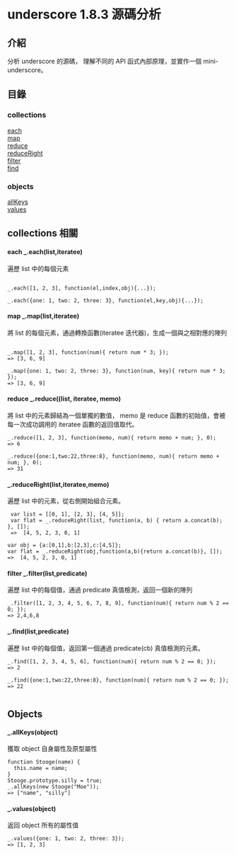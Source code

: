 # underscore 1.8.3 源碼分析

## 介紹

分析 underscore 的源碼， 理解不同的 API 函式內部原理，並實作一個 mini-underscore。

## 目錄

### collections
[each](#each)</br>
[map](#map)</br>
[reduce](#reduce)</br>
[reduceRight](#reduceRight)</br>
[filter](#filter)</br>
[find](#find)</br>

### objects
[allKeys](#allKeys)</br>
[values](#values)</br>

## collections 相關

<h4 id="each"> each _.each(list,iteratee) </h4>

遍歷 list 中的每個元素

```javascript=

_.each([1, 2, 3], function(el,index,obj){...});

_.each({one: 1, two: 2, three: 3}, function(el,key,obj){...});

```

<h4 id="map"> map _.map(list,iteratee) </h4>

將 list 的每個元素，通過轉換函數(iteratee 迭代器)，生成一個與之相對應的陣列

```javascript=

_.map([1, 2, 3], function(num){ return num * 3; });
=> [3, 6, 9]

_.map({one: 1, two: 2, three: 3}, function(num, key){ return num * 3; });
=> [3, 6, 9]

```
<h4 id="reduce"> reduce _.reduce((list, iteratee, memo)</h4>

將 list 中的元素歸結為一個單獨的數值， memo 是 reduce 函數的初始值，會被每一次成功調用的 iteratee 函數的返回值取代。

```
_.reduce([1, 2, 3], function(memo, num){ return memo + num; }, 0);
=> 6

_.reduce({one:1,two:22,three:8}, function(memo, num){ return memo + num; }, 0);
=> 31
```

<h4 id="reduceRight">_.reduceRight(list,iteratee,memo)</h4>

遍歷 list 中的元素，從右側開始組合元素。

```
 var list = [[0, 1], [2, 3], [4, 5]];
 var flat = _.reduceRight(list, function(a, b) { return a.concat(b); }, []);
 =>  [4, 5, 2, 3, 0, 1]

var obj = {a:[0,1],b:[2,3],c:[4,5]};
var flat = _.reduceRight(obj,function(a,b){return a.concat(b)}, []);
=>  [4, 5, 2, 3, 0, 1]
```
<h4 id="filter"> filter _.filter(list,predicate) </h4>

遍歷 list 中的每個值，通過 predicate 真值檢測，返回一個新的陣列

```
_.filter([1, 2, 3, 4, 5, 6, 7, 8, 9], function(num){ return num % 2 == 0; });
=> 2,4,6,8
```

<h4 id="find"> _.find(list,predicate) </h4>

遍歷 list 中的每個值，返回第一個通過 predicate(cb) 真值檢測的元素。

```
_.find([1, 2, 3, 4, 5, 6], function(num){ return num % 2 == 0; });
=> 2

_.find({one:1,two:22,three:8}, function(num){ return num % 2 == 0; });
=> 22


```

## Objects

<h4 id="allKeys">_.allKeys(object)</h4>

獲取 object 自身屬性及原型屬性

```
function Stooge(name) {
  this.name = name;
}
Stooge.prototype.silly = true;
_.allKeys(new Stooge("Moe"));
=> ["name", "silly"]

```

<h4 id="values">_.values(object)</h4>

返回 object 所有的屬性值

```
_.values({one: 1, two: 2, three: 3});
=> [1, 2, 3]
```